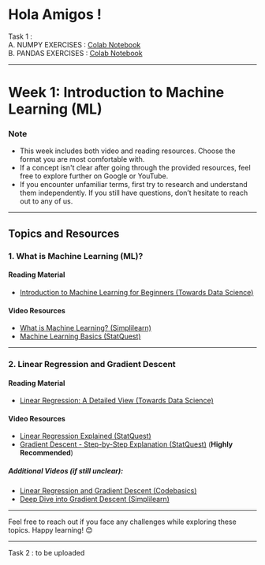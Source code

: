 # Hola Amigos !
Task 1 : \
A. NUMPY EXERCISES : [Colab Notebook](https://colab.research.google.com/drive/11e0depW_8lZrbwDy4d8UwMTNRgOSgS2f?usp=sharing) \
B. PANDAS EXERCISES : [Colab Notebook](https://colab.research.google.com/drive/1kpI0DRhMxL_Qyh_eIFJ6fGykPcOBOKKR?usp=sharing)
***

# Week 1: Introduction to Machine Learning (ML)

### **Note**  
- This week includes both video and reading resources. Choose the format you are most comfortable with. 
- If a concept isn't clear after going through the provided resources, feel free to explore further on Google or YouTube.  
- If you encounter unfamiliar terms, first try to research and understand them independently. If you still have questions, don’t hesitate to reach out to any of us.

---

## **Topics and Resources**

### 1. **What is Machine Learning (ML)?**
#### **Reading Material**  
- [Introduction to Machine Learning for Beginners (Towards Data Science)](https://towardsdatascience.com/introduction-to-machine-learning-for-beginners-eed6024fdb08)

#### **Video Resources**  
- [What is Machine Learning? (Simplilearn)](https://youtu.be/Gv9_4yMHFhI?si=W1oGd2tiS_Wx7xag)  
- [Machine Learning Basics (StatQuest)](https://youtu.be/ukzFI9rgwfU?si=wU6Ow5pE3_Q-jCKR)

---

### 2. **Linear Regression and Gradient Descent**
#### **Reading Material**  
- [Linear Regression: A Detailed View (Towards Data Science)](https://towardsdatascience.com/linear-regression-detailed-view-ea73175f6e86)

#### **Video Resources**  
- [Linear Regression Explained (StatQuest)](https://youtu.be/1-OGRohmH2s?si=ItGloDxk0Ukorvzh)  
- [Gradient Descent - Step-by-Step Explanation (StatQuest)](https://youtu.be/4b4MUYve_U8?si=4UffauGx70Zc4pIj) (**Highly Recommended**)  

##### **Additional Videos** (if still unclear):  
- [Linear Regression and Gradient Descent (Codebasics)](https://youtu.be/sDv4f4s2SB8?si=FQQZkoGLkGARSKFW)  
- [Deep Dive into Gradient Descent (Simplilearn)](https://youtu.be/sDv4f4s2SB8?si=Nape6lzL4cOY6b1C)  

---

Feel free to reach out if you face any challenges while exploring these topics. Happy learning! 😊

---
Task 2 : to be uploaded
